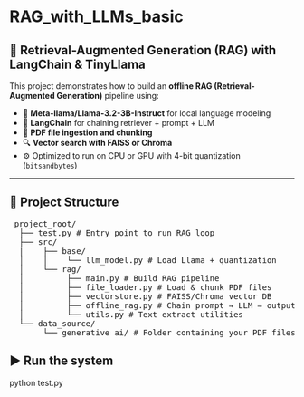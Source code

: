 # RAG_with_LLMs_basic
## 🧠 Retrieval-Augmented Generation (RAG) with LangChain & TinyLlama

This project demonstrates how to build an **offline RAG (Retrieval-Augmented Generation)** pipeline using:

- 💬 **Meta-llama/Llama-3.2-3B-Instruct** for local language modeling
- 🧱 **LangChain** for chaining retriever + prompt + LLM
- 📄 **PDF file ingestion and chunking**
- 🔍 **Vector search with FAISS or Chroma**
- ⚙️ Optimized to run on CPU or GPU with 4-bit quantization (`bitsandbytes`)

---

## 📂 Project Structure

<pre> project_root/ 
  ├── test.py # Entry point to run RAG loop 
  ├── src/ 
  |    ├── base/ 
  │    │    └── llm_model.py # Load Llama + quantization 
  │    └── rag/ 
  │         ├── main.py # Build RAG pipeline 
  │         ├── file_loader.py # Load & chunk PDF files 
  │         ├── vectorstore.py # FAISS/Chroma vector DB 
  │         ├── offline_rag.py # Chain prompt → LLM → output parser 
  │         └── utils.py # Text extract utilities 
  └── data_source/ 
       └── generative_ai/ # Folder containing your PDF files </pre>

## ▶️ Run the system
python test.py

